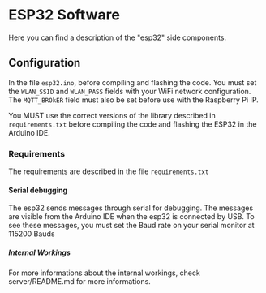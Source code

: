 # ESP32 Software

Here you can find a description of the "esp32" side components.

## Configuration

In the file `esp32.ino`, before compiling and flashing the code. You must set the `WLAN_SSID` and `WLAN_PASS` fields with your WiFi network configuration.
The `MQTT_BROkER` field must also be set before use with the Raspberry Pi IP.

You MUST use the correct versions of the library described in `requirements.txt` before compiling the code and flashing the ESP32 in the Arduino IDE.

### Requirements

The requirements are described in the file `requirements.txt`


#### Serial debugging

The esp32 sends messages through serial for debugging.
The messages are visible from the Arduino IDE when the esp32 is connected by USB.
To see these messages, you must set the Baud rate on your serial monitor at 115200 Bauds

##### Internal Workings

For more informations about the internal workings, check server/README.md for more informations.
